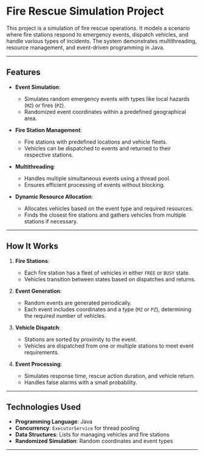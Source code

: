 # Fire Rescue Simulation Project

This project is a simulation of fire rescue operations. It models a scenario where fire stations respond to emergency events, dispatch vehicles, and handle various types of incidents. The system demonstrates multithreading, resource management, and event-driven programming in Java.

---

## Features

- **Event Simulation**:
  - Simulates random emergency events with types like local hazards (`MZ`) or fires (`PZ`).
  - Randomized event coordinates within a predefined geographical area.

- **Fire Station Management**:
  - Fire stations with predefined locations and vehicle fleets.
  - Vehicles can be dispatched to events and returned to their respective stations.

- **Multithreading**:
  - Handles multiple simultaneous events using a thread pool.
  - Ensures efficient processing of events without blocking.

- **Dynamic Resource Allocation**:
  - Allocates vehicles based on the event type and required resources.
  - Finds the closest fire stations and gathers vehicles from multiple stations if necessary.

---

## How It Works

1. **Fire Stations**:
   - Each fire station has a fleet of vehicles in either `FREE` or `BUSY` state.
   - Vehicles transition between states based on dispatches and returns.

2. **Event Generation**:
   - Random events are generated periodically.
   - Each event includes coordinates and a type (`MZ` or `PZ`), determining the required number of vehicles.

3. **Vehicle Dispatch**:
   - Stations are sorted by proximity to the event.
   - Vehicles are dispatched from one or multiple stations to meet event requirements.

4. **Event Processing**:
   - Simulates response time, rescue action duration, and vehicle return.
   - Handles false alarms with a small probability.

---

## Technologies Used

- **Programming Language**: Java
- **Concurrency**: `ExecutorService` for thread pooling
- **Data Structures**: Lists for managing vehicles and fire stations
- **Randomized Simulation**: Random coordinates and event types

---
